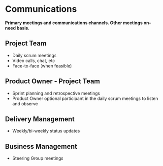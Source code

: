 # Communications

**Primary meetings and communications channels. Other meetings on-need basis.** 

## Project Team

- Daily scrum meetings
- Video calls, chat, etc
- Face-to-face (when feasible)

## Product Owner - Project Team

- Sprint planning and retrospective meetings
- Product Owner optional participant in the daily scrum meetings to listen and observe

## Delivery Management

- Weekly/bi-weekly status updates

## Business Management

- Steering Group meetings
